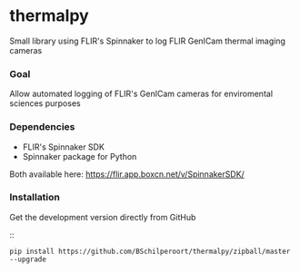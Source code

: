 # thermalpy
Small library using FLIR's Spinnaker to log FLIR GenICam thermal imaging cameras

### Goal
Allow automated logging of FLIR's GenICam cameras for enviromental sciences purposes


### Dependencies
* FLIR's Spinnaker SDK
* Spinnaker package for Python

Both available here: https://flir.app.boxcn.net/v/SpinnakerSDK/


### Installation
Get the development version directly from GitHub

::

    pip install https://github.com/BSchilperoort/thermalpy/zipball/master --upgrade
 
